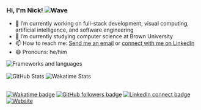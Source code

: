 ### Hi, I'm Nick! ![Wave](https://cdn.jsdelivr.net/gh/Readme-Workflows/Readme-Icons@main/icons/gifs/wave.gif)

- 🔭 I’m currently working on full-stack development, visual computing, artificial intelligence, and software engineering
- 🌱 I’m currently studying computer science at Brown University
- 📫 How to reach me: [Send me an email](mailto:nick@bottone.io) or [connect with me on LinkedIn](https://www.linkedin.com/in/nicholasbottone/)
- 😄 Pronouns: he/him

![Frameworks and languages](https://skillicons.dev/icons?i=ts,react,express,next,nodejs,mongodb,java,go,py,tensorflow,git,gcp,cloudflare,docker)

<div>
  <img alt="GitHub Stats" align="center" src="https://github-readme-stats.vercel.app/api?username=NicholasBottone&count_private=true&show_icons=true" />
  <img alt="Wakatime Stats" align="center" src="https://github-readme-stats.vercel.app/api/wakatime?username=nicholasbottone&layout=compact&langs_count=10" />
</div>

<br />

[![Wakatime badge](https://wakatime.com/badge/user/575bcfe4-bed7-4758-8005-94e2df950685.svg?style=plastic)](https://wakatime.com/@NicholasBottone)
[![GitHub followers badge](https://img.shields.io/github/followers/NicholasBottone?style=plastic&logo=github)](https://github.com/NicholasBottone)
[![LinkedIn connect badge](https://img.shields.io/badge/LinkedIn-connect-blue?logo=linkedin&style=plastic)](https://www.linkedin.com/in/nicholasbottone/)
[![Website](https://img.shields.io/website?logo=googlechrome&logoColor=white&style=plastic&up_color=blue&up_message=visit&url=https%3A%2F%2Fwww.bottone.io%2F)](https://www.bottone.io/)

<!-- [![GitHub stars](https://img.shields.io/github/stars/NicholasBottone?affiliations=OWNER%2CCOLLABORATOR%2CORGANIZATION_MEMBER&style=plastic&logo=github)](https://github.com/NicholasBottone) -->
